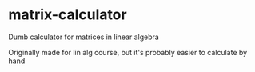# matrix-calculator
Dumb calculator for matrices in linear algebra

Originally made for lin alg course, but it's probably easier to calculate by hand
